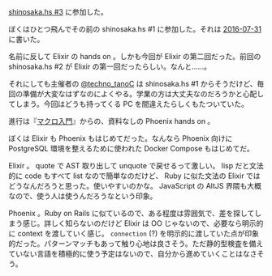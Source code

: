 [shinosaka.hs #3](https://shinoaska-hs.connpass.com/event/44361/) に参加した。

ぼくはひとつ飛んでその前の shinosaka.hs #1 に参加した。それは [2016-07-31][] に書いた。

名前に反して Elixir の hands on 。しかも今回が Elixir の第二回だった。前回の shinosaka.hs #2 が Elixir の第一回だったらしい。なんと……。

それにしても主催者の [@techno_tanoC](https://twitter.com/techno_tanoC) は shinosaka.hs #1 からそうだけど、毎回の準備が大変なはずなのによくやる。学業の方は大丈夫なのだろうかと心配してしまう。今回はどうも持ってくる PC を間違えたらしくもたついていた。

進行は『[マクロ入門](https://techno-tanoc.github.io/macro_slide/)』からの、資料なしの Phoenix hands on 。

ぼくは Elixir も Phoenix もはじめてだった。なんなら Phoenix 向けに PostgreSQL 環境を整えるために使われた Docker Compose もはじめてだ。

Elixir 。 quote で AST 取り出して unquote で戻せるって激しい。 lisp だと文法的に code もすべて list なので簡単なのだけど、 Ruby に似た文法の Elixir ではどうなんだろうと思った。使いやすいのかな。 JavaScript の AltJS 界隈も大概なので、使う人は使うんだろうなという印象。

Phoenix 。Ruby on Rails に似ているので、ある程度は雰囲気で、差を探してしまう感じ。詳しく知らないのだけど Elixir は OO じゃないので、必要なら明示的に context を渡していく感じ。 `connection` (?) を明示的に渡していた点が印象的だった。パターンマッチもあって触り心地は良さそう。ただ静的型検査を備えていない言語を積極的に使う予定はないので、自分から進めていくことはなさそう。

[2016-07-31]: http://blog.bouzuya.net/2016/07/31/
